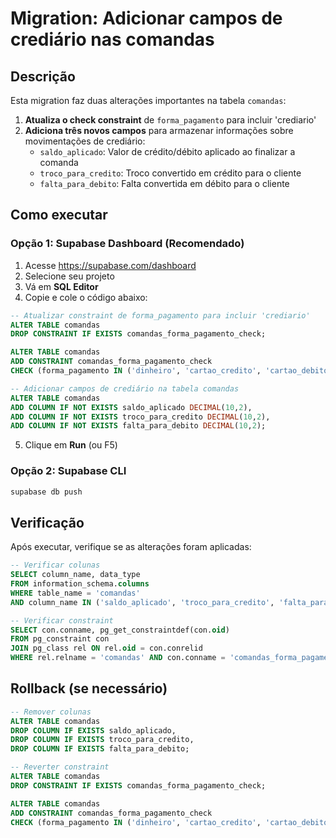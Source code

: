 # Migration: Adicionar campos de crediário nas comandas

## Descrição
Esta migration faz duas alterações importantes na tabela `comandas`:

1. **Atualiza o check constraint** de `forma_pagamento` para incluir 'crediario'
2. **Adiciona três novos campos** para armazenar informações sobre movimentações de crediário:
   - `saldo_aplicado`: Valor de crédito/débito aplicado ao finalizar a comanda
   - `troco_para_credito`: Troco convertido em crédito para o cliente
   - `falta_para_debito`: Falta convertida em débito para o cliente

## Como executar

### Opção 1: Supabase Dashboard (Recomendado)
1. Acesse https://supabase.com/dashboard
2. Selecione seu projeto
3. Vá em **SQL Editor**
4. Copie e cole o código abaixo:

```sql
-- Atualizar constraint de forma_pagamento para incluir 'crediario'
ALTER TABLE comandas 
DROP CONSTRAINT IF EXISTS comandas_forma_pagamento_check;

ALTER TABLE comandas 
ADD CONSTRAINT comandas_forma_pagamento_check 
CHECK (forma_pagamento IN ('dinheiro', 'cartao_credito', 'cartao_debito', 'pix', 'crediario'));

-- Adicionar campos de crediário na tabela comandas
ALTER TABLE comandas 
ADD COLUMN IF NOT EXISTS saldo_aplicado DECIMAL(10,2),
ADD COLUMN IF NOT EXISTS troco_para_credito DECIMAL(10,2),
ADD COLUMN IF NOT EXISTS falta_para_debito DECIMAL(10,2);
```

5. Clique em **Run** (ou F5)

### Opção 2: Supabase CLI
```bash
supabase db push
```

## Verificação
Após executar, verifique se as alterações foram aplicadas:

```sql
-- Verificar colunas
SELECT column_name, data_type 
FROM information_schema.columns 
WHERE table_name = 'comandas' 
AND column_name IN ('saldo_aplicado', 'troco_para_credito', 'falta_para_debito');

-- Verificar constraint
SELECT con.conname, pg_get_constraintdef(con.oid)
FROM pg_constraint con
JOIN pg_class rel ON rel.oid = con.conrelid
WHERE rel.relname = 'comandas' AND con.conname = 'comandas_forma_pagamento_check';
```

## Rollback (se necessário)
```sql
-- Remover colunas
ALTER TABLE comandas 
DROP COLUMN IF EXISTS saldo_aplicado,
DROP COLUMN IF EXISTS troco_para_credito,
DROP COLUMN IF EXISTS falta_para_debito;

-- Reverter constraint
ALTER TABLE comandas 
DROP CONSTRAINT IF EXISTS comandas_forma_pagamento_check;

ALTER TABLE comandas 
ADD CONSTRAINT comandas_forma_pagamento_check 
CHECK (forma_pagamento IN ('dinheiro', 'cartao_credito', 'cartao_debito', 'pix'));
```
